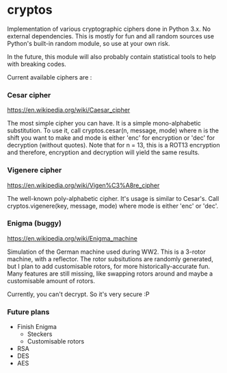 # cryptos
Implementation of various cryptographic ciphers done in Python 3.x. No external dependencies. This is mostly for fun and all random sources use Python's built-in random module, so use at your own risk.

In the future, this module will also probably contain statistical tools to help with breaking codes.

Current available ciphers are :

### Cesar cipher 
https://en.wikipedia.org/wiki/Caesar_cipher

The most simple cipher you can have. It is a simple mono-alphabetic substitution. To use it, call cryptos.cesar(n, message, mode) where n is the shift you want to make and mode is either 'enc' for encryption or 'dec' for decryption (without quotes). Note that for n = 13, this is a ROT13 encryption and therefore, encryption and decryption will yield the same results.

### Vigenere cipher
https://en.wikipedia.org/wiki/Vigen%C3%A8re_cipher

The well-known poly-alphabetic cipher. It's usage is similar to Cesar's. Call cryptos.vigenere(key, message, mode) where mode is either 'enc' or 'dec'.

### Enigma (buggy)
https://en.wikipedia.org/wiki/Enigma_machine

Simulation of the German machine used during WW2. This is a 3-rotor machine, with a reflector. The rotor subsitutions are randomly generated, but I plan to add customisable rotors, for more historically-accurate fun. Many features are still missing, like swapping rotors around and maybe a customisable amount of rotors. 

Currently, you can't decrypt. So it's very secure :P

### Future plans
+ Finish Enigma
  + Steckers
  + Customisable rotors
+ RSA
+ DES
+ AES
